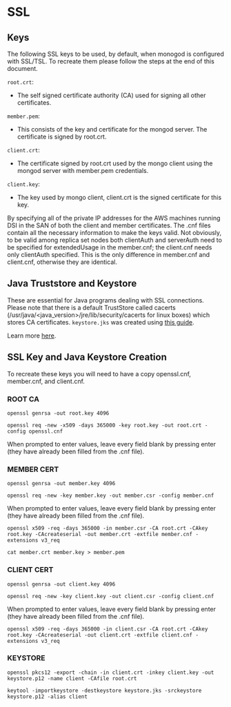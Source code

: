 # SSL #

## Keys ##

The following SSL keys to be used, by default, when monogod is configured with SSL/TSL. To recreate
them please follow the steps at the end of this document.

`root.crt`:
- The self signed certificate authority (CA) used for signing all other certificates.

`member.pem`:
- This consists of the key and certificate for the mongod server. The certificate is signed by
  root.crt.

`client.crt`:
- The certificate signed by root.crt used by the mongo client using the mongod server with
  member.pem credentials.

`client.key`:
- The key used by mongo client, client.crt is the signed certificate for this key.

By specifying all of the private IP addresses for the AWS machines running DSI in the SAN of both
the client and member certificates. The .cnf files contain all the necessary information to make the
keys valid. Not obviously, to be valid among replica set nodes both clientAuth and serverAuth need
to be specified for extendedUsage in the member.cnf; the client.cnf needs only clientAuth specified.
This is the only difference in member.cnf and client.cnf, otherwise they are identical.

## Java Truststore and Keystore ##
These are essential for Java programs dealing with SSL connections. Please note that there is a
default TrustStore called cacerts (/usr/java/\<java_version>/jre/lib/security/cacerts for linux
boxes) which stores CA certificates. `keystore.jks` was created using [this guide](https://blogs.oracle.com/jtc/installing-trusted-certificates-into-a-java-keystore).

Learn more [here](https://docs.oracle.com/cd/E19509-01/820-3503/ggffo/index.html).

## SSL Key and Java Keystore Creation ##

To recreate these keys you will need to have a copy openssl.cnf, member.cnf, and client.cnf.

### ROOT CA ###
`openssl genrsa -out root.key 4096`

`openssl req -new -x509 -days 365000 -key root.key -out root.crt -config openssl.cnf`

When prompted to enter values, leave every field blank by pressing enter (they have already been
filled from the .cnf file).

### MEMBER CERT ###
`openssl genrsa -out member.key 4096`

`openssl req -new -key member.key -out member.csr -config member.cnf`

When prompted to enter values, leave every field blank by pressing enter (they have already been
filled from the .cnf file).

`openssl x509 -req -days 365000 -in member.csr -CA root.crt -CAkey root.key -CAcreateserial -out member.crt -extfile member.cnf -extensions v3_req`

`cat member.crt member.key > member.pem`

### CLIENT CERT ###
`openssl genrsa -out client.key 4096`

`openssl req -new -key client.key -out client.csr -config client.cnf`

When prompted to enter values, leave every field blank by pressing enter (they have already been
filled from the .cnf file).

`openssl x509 -req -days 365000 -in client.csr -CA root.crt -CAkey root.key -CAcreateserial -out client.crt -extfile client.cnf -extensions v3_req`

### KEYSTORE ###
`openssl pkcs12 -export -chain -in client.crt -inkey client.key -out keystore.p12 -name client -CAfile root.crt`

`keytool -importkeystore -destkeystore keystore.jks -srckeystore keystore.p12 -alias client`
